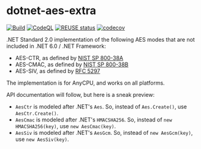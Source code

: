 <!--
SPDX-FileCopyrightText: 2022 Frans van Dorsselaer

SPDX-License-Identifier: MIT
-->

# dotnet-aes-extra

[![Build](https://github.com/dorssel/dotnet-aes-extra/workflows/Build/badge.svg?branch=master)](https://github.com/dorssel/dotnet-aes-extra/actions?query=workflow%3ABuild+branch%3Amaster)
[![CodeQL](https://github.com/dorssel/dotnet-aes-extra/workflows/CodeQL/badge.svg?branch=master)](https://github.com/dorssel/dotnet-aes-extra/actions?query=workflow%3ACodeQL+branch%3Amaster)
[![REUSE status](https://api.reuse.software/badge/github.com/dorssel/dotnet-aes-extra)](https://api.reuse.software/info/github.com/dorssel/dotnet-aes-extra)
[![codecov](https://codecov.io/gh/dorssel/dotnet-aes-extra/branch/master/graph/badge.svg?token=zsbTiXoisQ)](https://codecov.io/gh/dorssel/dotnet-aes-extra)

.NET Standard 2.0 implementation of the following AES modes that are not included in .NET 6.0 / .NET Framework:

- AES-CTR, as defined by [NIST SP 800-38A](https://csrc.nist.gov/publications/detail/sp/800-38a/final)
- AES-CMAC, as defined by [NIST SP 800-38B](https://csrc.nist.gov/publications/detail/sp/800-38b/final)
- AES-SIV, as defined by [RFC 5297](https://datatracker.ietf.org/doc/html/rfc5297)

The implementation is for AnyCPU, and works on all platforms.

API documentation will follow, but here is a sneak preview:

- `AesCtr` is modeled after .NET's `Aes`. So, instead of `Aes.Create()`, use `AesCtr.Create()`.
- `AesCmac` is modeled after .NET's `HMACSHA256`. So, instead of `new HMACSHA256(key)`, use `new AesCmac(key)`.
- `AesSiv` is modeled after .NET's `AesGcm`. So, instead of `new AesGcm(key)`, use `new AesSiv(key)`.
